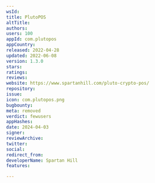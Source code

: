 ```yaml
---
wsId: 
title: PlutoPOS
altTitle: 
authors: 
users: 100
appId: com.plutopos
appCountry: 
released: 2022-04-28
updated: 2022-06-08
version: 1.3.0
stars: 
ratings: 
reviews: 
website: https://www.spartanhill.com/pluto-crypto-pos/
repository: 
issue: 
icon: com.plutopos.png
bugbounty: 
meta: removed
verdict: fewusers
appHashes: 
date: 2024-04-03
signer: 
reviewArchive: 
twitter: 
social: 
redirect_from: 
developerName: Spartan Hill
features: 

---
```


